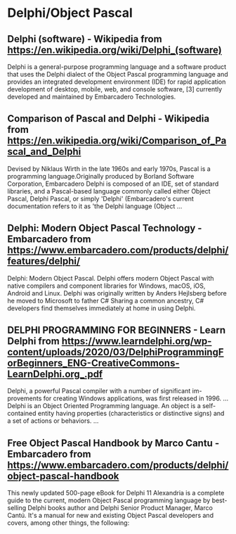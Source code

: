 # Delphi/Object Pascal
## Delphi (software) - Wikipedia from https://en.wikipedia.org/wiki/Delphi_(software)
Delphi is a general-purpose programming language and a software product that uses the Delphi dialect of the Object Pascal programming language and provides an integrated development environment (IDE) for rapid application development of desktop, mobile, web, and console software, [3] currently developed and maintained by Embarcadero Technologies.
## Comparison of Pascal and Delphi - Wikipedia from https://en.wikipedia.org/wiki/Comparison_of_Pascal_and_Delphi
Devised by Niklaus Wirth in the late 1960s and early 1970s, Pascal is a programming language.Originally produced by Borland Software Corporation, Embarcadero Delphi is composed of an IDE, set of standard libraries, and a Pascal-based language commonly called either Object Pascal, Delphi Pascal, or simply 'Delphi' (Embarcadero's current documentation refers to it as 'the Delphi language (Object ...
## Delphi: Modern Object Pascal Technology - Embarcadero from https://www.embarcadero.com/products/delphi/features/delphi/
Delphi: Modern Object Pascal. Delphi offers modern Object Pascal with native compilers and component libraries for Windows, macOS, iOS, Android and Linux. Delphi was originally written by Anders Hejlsberg before he moved to Microsoft to father C# Sharing a common ancestry, C# developers find themselves immediately at home in using Delphi.
##  DELPHI PROGRAMMING FOR BEGINNERS - Learn Delphi from https://www.learndelphi.org/wp-content/uploads/2020/03/DelphiProgrammingForBeginners_ENG-CreativeCommons-LearnDelphi.org_.pdf
Delphi, a powerful Pascal compiler with a number of significant im-provements for creating Windows applications, was first released in 1996. ... Delphi is an Object Oriented Programming language. An object is a self-contained entity having properties (characteristics or distinctive signs) and a set of actions or behaviors. ...
## Free Object Pascal Handbook by Marco Cantu - Embarcadero from https://www.embarcadero.com/products/delphi/object-pascal-handbook
This newly updated 500-page eBook for Delphi 11 Alexandria is a complete guide to the current, modern Object Pascal programming language by best-selling Delphi books author and Delphi Senior Product Manager, Marco Cantú. It's a manual for new and existing Object Pascal developers and covers, among other things, the following:

